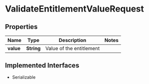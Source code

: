 

# ValidateEntitlementValueRequest


## Properties

| Name | Type | Description | Notes |
|------------ | ------------- | ------------- | -------------|
|**value** | **String** | Value of the entitlement |  |


## Implemented Interfaces

* Serializable


